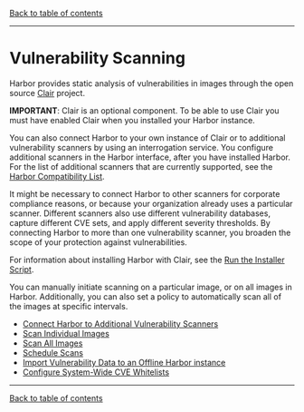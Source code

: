 [Back to table of contents](../../index.md)

----------

# Vulnerability Scanning

Harbor provides static analysis of vulnerabilities in images through the open source [Clair](https://github.com/coreos/clair) project. 

**IMPORTANT**: Clair is an optional component. To be able to use Clair you must have enabled Clair when you installed your Harbor instance. 

You can also connect Harbor to your own instance of Clair or to additional vulnerability scanners by using an interrogation service. You configure additional scanners in the Harbor interface, after you have installed Harbor. For the list of additional scanners that are currently supported, see the [Harbor Compatibility List](../../install_config/harbor_compatibility_list.md#scanner-adapters).

It might be necessary to connect Harbor to other scanners for corporate compliance reasons, or because your organization already uses a particular scanner. Different scanners also use different vulnerability databases, capture different CVE sets, and apply different severity thresholds. By connecting Harbor to more than one vulnerability scanner, you broaden the scope of your protection against vulnerabilities.

For information about installing Harbor with Clair, see the [Run the Installer Script](../../install_config/run_installer_script.md). 

You can manually initiate scanning on a particular image, or on all images in Harbor. Additionally, you can also set a policy to automatically scan all of the images at specific intervals.

- [Connect Harbor to Additional Vulnerability Scanners](pluggable_scanners.md)
- [Scan Individual Images](scan_individual_image.md)
- [Scan All Images](scan_all_images.md)
- [Schedule Scans](schedule_scans.md)
- [Import Vulnerability Data to an Offline Harbor instance](import_vulnerability_data.md)
- [Configure System-Wide CVE Whitelists](configure_system_whitelist.md)

----------

[Back to table of contents](../../index.md)